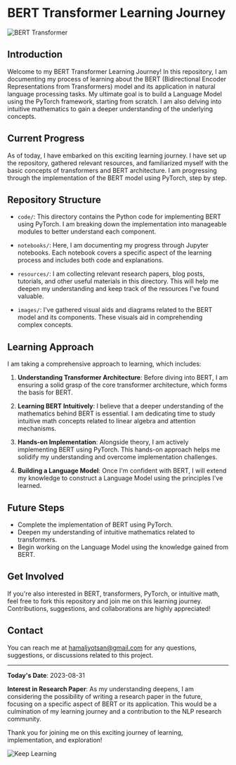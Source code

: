 # BERT Transformer Learning Journey

![BERT Transformer](images/bert_transformer.jpg)

## Introduction

Welcome to my BERT Transformer Learning Journey! In this repository, I am documenting my process of learning about the BERT (Bidirectional Encoder Representations from Transformers) model and its application in natural language processing tasks. My ultimate goal is to build a Language Model using the PyTorch framework, starting from scratch. I am also delving into intuitive mathematics to gain a deeper understanding of the underlying concepts.

## Current Progress

As of today, I have embarked on this exciting learning journey. I have set up the repository, gathered relevant resources, and familiarized myself with the basic concepts of transformers and BERT architecture. I am progressing through the implementation of the BERT model using PyTorch, step by step.

## Repository Structure

- `code/`: This directory contains the Python code for implementing BERT using PyTorch. I am breaking down the implementation into manageable modules to better understand each component.

- `notebooks/`: Here, I am documenting my progress through Jupyter notebooks. Each notebook covers a specific aspect of the learning process and includes both code and explanations.

- `resources/`: I am collecting relevant research papers, blog posts, tutorials, and other useful materials in this directory. This will help me deepen my understanding and keep track of the resources I've found valuable.

- `images/`: I've gathered visual aids and diagrams related to the BERT model and its components. These visuals aid in comprehending complex concepts.

## Learning Approach

I am taking a comprehensive approach to learning, which includes:

1. **Understanding Transformer Architecture**: Before diving into BERT, I am ensuring a solid grasp of the core transformer architecture, which forms the basis for BERT.

2. **Learning BERT Intuitively**: I believe that a deeper understanding of the mathematics behind BERT is essential. I am dedicating time to study intuitive math concepts related to linear algebra and attention mechanisms.

3. **Hands-on Implementation**: Alongside theory, I am actively implementing BERT using PyTorch. This hands-on approach helps me solidify my understanding and overcome implementation challenges.

4. **Building a Language Model**: Once I'm confident with BERT, I will extend my knowledge to construct a Language Model using the principles I've learned.

## Future Steps

- Complete the implementation of BERT using PyTorch.
- Deepen my understanding of intuitive mathematics related to transformers.
- Begin working on the Language Model using the knowledge gained from BERT.

## Get Involved

If you're also interested in BERT, transformers, PyTorch, or intuitive math, feel free to fork this repository and join me on this learning journey. Contributions, suggestions, and collaborations are highly appreciated!

## Contact

You can reach me at [hamaljyotsan@gmail.com](mailto:hamaljyotsan@gmail.com) for any questions, suggestions, or discussions related to this project.

---

**Today's Date**: 2023-08-31

**Interest in Research Paper**: As my understanding deepens, I am considering the possibility of writing a research paper in the future, focusing on a specific aspect of BERT or its application. This would be a culmination of my learning journey and a contribution to the NLP research community.

Thank you for joining me on this exciting journey of learning, implementation, and exploration!

![Keep Learning](images/keep_learning.jpg)
